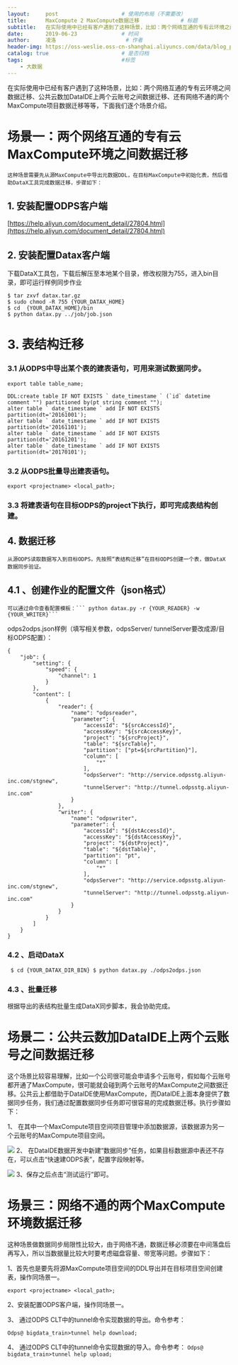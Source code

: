 ```yaml
---
layout:     post   				    # 使用的布局（不需要改）
title:      MaxCompute 2 MaxCompute数据迁移				# 标题 
subtitle:   在实际使用中已经有客户遇到了这种场景，比如：两个网络互通的专有云环境之间数据迁移、公共云数加DataIDE上两个云账号之间数据迁移、还有网络不通的两个MaxCompute项目数据迁移等等，下面我们逐个场景介绍。  #副标题
date:       2019-06-23				# 时间
author:     凌洛 						# 作者
header-img: https://oss-weslie.oss-cn-shanghai.aliyuncs.com/data/blog_post_bg/post-bg-coder.jpg	#这篇文章标题背景图片
catalog: true 						# 是否归档
tags:								#标签
    - 大数据
---
```


在实际使用中已经有客户遇到了这种场景，比如：两个网络互通的专有云环境之间数据迁移、公共云数加DataIDE上两个云账号之间数据迁移、还有网络不通的两个MaxCompute项目数据迁移等等，下面我们逐个场景介绍。

# 场景一：两个网络互通的专有云MaxCompute环境之间数据迁移
    
    这种场景需要先从源MaxCompute中导出元数据DDL，在目标MaxCompute中初始化表，然后借助DataX工具完成数据迁移，步骤如下：
## 1. 安装配置ODPS客户端

[https://help.aliyun.com/document_detail/27804.html](https://help.aliyun.com/document_detail/27804.html)

## 2. 安装配置Datax客户端

下载DataX工具包，下载后解压至本地某个目录，修改权限为755，进入bin目录，即可运行样例同步作业
```
$ tar zxvf datax.tar.gz 
$ sudo chmod -R 755 {YOUR_DATAX_HOME} 
$ cd  {YOUR_DATAX_HOME}/bin 
$ python datax.py ../job/job.json
```

# 3.   表结构迁移
### 3.1 从ODPS中导出某个表的建表语句，可用来测试数据同步。
```
export table table_name;

DDL:create table IF NOT EXISTS ` date_timestame ` (`id` datetime comment "") partitioned by(pt string comment "");
alter table ` date_timestame ` add IF NOT EXISTS partition(dt='20161001');
alter table ` date_timestame ` add IF NOT EXISTS partition(dt='20161101');
alter table ` date_timestame ` add IF NOT EXISTS partition(dt='20161201');
alter table ` date_timestame ` add IF NOT EXISTS partition(dt='20170101');
```
### 3.2 从ODPS批量导出建表语句。
```
export <projectname> <local_path>;
```
### 3.3 将建表语句在目标ODPS的project下执行，即可完成表结构创建。

## 4.   数据迁移

    从源ODPS读取数据写入到目标ODPS，先按照“表结构迁移”在目标ODPS创建一个表，做DataX数据同步验证。
## 4.1 、创建作业的配置文件（json格式）

    可以通过命令查看配置模板：``` python datax.py -r {YOUR_READER} -w {YOUR_WRITER}```
odps2odps.json样例（填写相关参数，odpsServer/ tunnelServer要改成源/目标ODPS配置）：
```
{
    "job": {
        "setting": {
            "speed": {
                "channel": 1
            }
        },
        "content": [
            {
                "reader": {
                    "name": "odpsreader",
                    "parameter": {
                        "accessId": "${srcAccessId}",
                        "accessKey": "${srcAccessKey}",
                        "project": "${srcProject}",
                        "table": "${srcTable}",
                        "partition": ["pt=${srcPartition}"],
                        "column": [
                            "*"
                        ],
                        "odpsServer": "http://service.odpsstg.aliyun-inc.com/stgnew",
                        "tunnelServer": "http://tunnel.odpsstg.aliyun-inc.com"
                    }
                },
                "writer": {
                    "name": "odpswriter",
                    "parameter": {
                        "accessId": "${dstAccessId}",
                        "accessKey": "${dstAccessKey}",
                        "project": "${dstProject}",
                        "table": "${dstTable}",
                        "partition": "pt",
                        "column": [
                            "*"
                        ],
                        "odpsServer": "http://service.odpsstg.aliyun-inc.com/stgnew",
                        "tunnelServer": "http://tunnel.odpsstg.aliyun-inc.com"
                    }
                }
            }
        ]
    }
}
```
### 4.2 、启动DataX

``` $ cd {YOUR_DATAX_DIR_BIN} $ python datax.py ./odps2odps.json```

### 4.3 、批量迁移

根据导出的表结构批量生成DataX同步脚本，我会协助完成。

# 场景二：公共云数加DataIDE上两个云账号之间数据迁移

   这个场景比较容易理解，比如一个公司很可能会申请多个云账号，假如每个云账号都开通了MaxCompute，很可能就会碰到两个云账号的MaxCompute之间数据迁移。公共云上都借助于DataIDE使用MaxCompute，而DataIDE上面本身提供了数据同步任务，我们通过配置数据同步任务即可很容易的完成数据迁移。执行步骤如下：

1、	在其中一个MaxCompute项目空间项目管理中添加数据源，该数据源为另一个云账号的MaxCompute项目空间。

![](https://oss-weslie.oss-cn-shanghai.aliyuncs.com/%E5%9B%BE%E7%89%87/github%E5%8D%9A%E5%AE%A2%E5%9B%BE/pc1.png)
2、	在DataIDE数据开发中新建“数据同步”任务，如果目标数据源中表还不存在，可以点击“快速建ODPS表”，配置字段映射等。

![](https://oss-weslie.oss-cn-shanghai.aliyuncs.com/%E5%9B%BE%E7%89%87/github%E5%8D%9A%E5%AE%A2%E5%9B%BE/pc2.png)
3、保存之后点击“测试运行”即可。

# 场景三：网络不通的两个MaxCompute环境数据迁移

   这种场景做数据同步局限性比较大，由于网络不通，数据迁移必须要在中间落盘后再写入，所以当数据量比较大时要考虑磁盘容量、带宽等问题。步骤如下：

1、首先也是要先将源MaxCompute项目空间的DDL导出并在目标项目空间创建表，操作同场景一。

```export <projectname> <local_path>;```

2、安装配置ODPS客户端，操作同场景一。

3、	通过ODPS CLT中的tunnel命令实现数据的导出。命令参考：

```Odps@ bigdata_train>tunnel help download;```

4、	通过ODPS CLT中的tunnel命令实现数据的导入。命令参考：
```Odps@ bigdata_train>tunnel help upload;```
